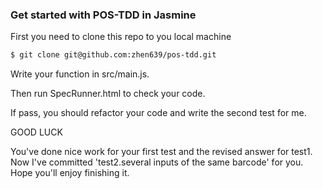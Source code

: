 ### Get started with POS-TDD in Jasmine

First you need to clone this repo to you local machine

```sh
$ git clone git@github.com:zhen639/pos-tdd.git
```

Write your function in src/main.js.

Then run SpecRunner.html to check your code.

If pass, you should refactor your code and write the second test for me. 

GOOD LUCK

You've done nice work for your first test and the revised answer for test1.
Now I've committed 'test2.several inputs of the same barcode' for you. Hope you'll enjoy finishing it.



